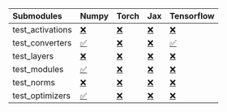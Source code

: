 | Submodules       | Numpy                                                                                                                           | Torch                                                                                                                           | Jax                                                                                                                             | Tensorflow                                                                                                                      |
|:-----------------|:--------------------------------------------------------------------------------------------------------------------------------|:--------------------------------------------------------------------------------------------------------------------------------|:--------------------------------------------------------------------------------------------------------------------------------|:--------------------------------------------------------------------------------------------------------------------------------|
| test_activations | <a href="https://github.com/unifyai/ivy/runs/7975788971?check_suite_focus=true" rel="noopener noreferrer" target="_blank">❌</a> | <a href="https://github.com/unifyai/ivy/runs/7975790523?check_suite_focus=true" rel="noopener noreferrer" target="_blank">❌</a> | <a href="https://github.com/unifyai/ivy/runs/7975791983?check_suite_focus=true" rel="noopener noreferrer" target="_blank">❌</a> | <a href="https://github.com/unifyai/ivy/runs/7975793345?check_suite_focus=true" rel="noopener noreferrer" target="_blank">❌</a> |
| test_converters  | <a href="https://github.com/unifyai/ivy/runs/7975789220?check_suite_focus=true" rel="noopener noreferrer" target="_blank">✅</a> | <a href="https://github.com/unifyai/ivy/runs/7975790785?check_suite_focus=true" rel="noopener noreferrer" target="_blank">❌</a> | <a href="https://github.com/unifyai/ivy/runs/7975792237?check_suite_focus=true" rel="noopener noreferrer" target="_blank">❌</a> | <a href="https://github.com/unifyai/ivy/runs/7975793571?check_suite_focus=true" rel="noopener noreferrer" target="_blank">✅</a> |
| test_layers      | <a href="https://github.com/unifyai/ivy/runs/7975789433?check_suite_focus=true" rel="noopener noreferrer" target="_blank">❌</a> | <a href="https://github.com/unifyai/ivy/runs/7975791036?check_suite_focus=true" rel="noopener noreferrer" target="_blank">❌</a> | <a href="https://github.com/unifyai/ivy/runs/7975792455?check_suite_focus=true" rel="noopener noreferrer" target="_blank">❌</a> | <a href="https://github.com/unifyai/ivy/runs/7975793837?check_suite_focus=true" rel="noopener noreferrer" target="_blank">❌</a> |
| test_modules     | <a href="https://github.com/unifyai/ivy/runs/7975789740?check_suite_focus=true" rel="noopener noreferrer" target="_blank">✅</a> | <a href="https://github.com/unifyai/ivy/runs/7975791283?check_suite_focus=true" rel="noopener noreferrer" target="_blank">❌</a> | <a href="https://github.com/unifyai/ivy/runs/7975792673?check_suite_focus=true" rel="noopener noreferrer" target="_blank">❌</a> | <a href="https://github.com/unifyai/ivy/runs/7975794068?check_suite_focus=true" rel="noopener noreferrer" target="_blank">❌</a> |
| test_norms       | <a href="https://github.com/unifyai/ivy/runs/7975790008?check_suite_focus=true" rel="noopener noreferrer" target="_blank">❌</a> | <a href="https://github.com/unifyai/ivy/runs/7975791517?check_suite_focus=true" rel="noopener noreferrer" target="_blank">❌</a> | <a href="https://github.com/unifyai/ivy/runs/7975792880?check_suite_focus=true" rel="noopener noreferrer" target="_blank">❌</a> | <a href="https://github.com/unifyai/ivy/runs/7975794344?check_suite_focus=true" rel="noopener noreferrer" target="_blank">❌</a> |
| test_optimizers  | <a href="https://github.com/unifyai/ivy/runs/7975790281?check_suite_focus=true" rel="noopener noreferrer" target="_blank">✅</a> | <a href="https://github.com/unifyai/ivy/runs/7975791748?check_suite_focus=true" rel="noopener noreferrer" target="_blank">❌</a> | <a href="https://github.com/unifyai/ivy/runs/7975793125?check_suite_focus=true" rel="noopener noreferrer" target="_blank">❌</a> | <a href="https://github.com/unifyai/ivy/runs/7975794551?check_suite_focus=true" rel="noopener noreferrer" target="_blank">❌</a> |
